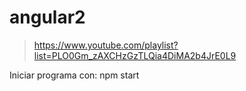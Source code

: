 # angular2

>https://www.youtube.com/playlist?list=PLO0Gm_zAXCHzGzTLQia4DiMA2b4JrE0L9

Iniciar programa con:
    npm start
